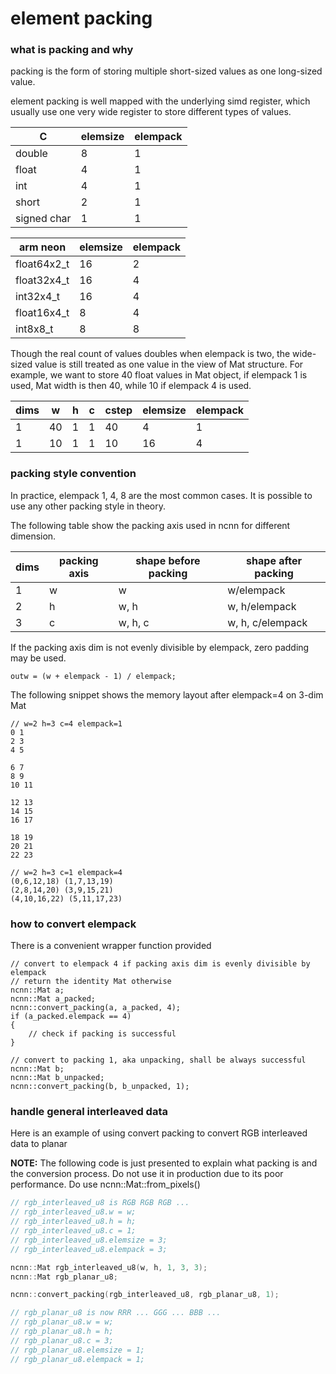 # element packing

### what is packing and why

packing is the form of storing multiple short-sized values as one long-sized value.

element packing is well mapped with the underlying simd register, which usually use one very wide register to store different types of values.

|C|elemsize|elempack|
|---|---|---|
|double|8|1|
|float|4|1|
|int|4|1|
|short|2|1|
|signed char|1|1|

|arm neon|elemsize|elempack|
|---|---|---|
|float64x2_t|16|2|
|float32x4_t|16|4|
|int32x4_t|16|4|
|float16x4_t|8|4|
|int8x8_t|8|8|

Though the real count of values doubles when elempack is two, the wide-sized value is still treated as one value in the view of Mat structure. For example, we want to store 40 float values in Mat object, if elempack 1 is used, Mat width is then 40, while 10 if elempack 4 is used.

|dims|w|h|c|cstep|elemsize|elempack|
|---|---|---|---|---|---|---|
|1|40|1|1|40|4|1|
|1|10|1|1|10|16|4|

### packing style convention

In practice, elempack 1, 4, 8 are the most common cases. It is possible to use any other packing style in theory.

The following table show the packing axis used in ncnn for different dimension.

|dims|packing axis|shape before packing|shape after packing|
|---|---|---|---|
|1|w|w|w/elempack|
|2|h|w, h|w, h/elempack|
|3|c|w, h, c|w, h, c/elempack|

If the packing axis dim is not evenly divisible by elempack, zero padding may be used.

```
outw = (w + elempack - 1) / elempack;
```

The following snippet shows the memory layout after elempack=4 on 3-dim Mat

```
// w=2 h=3 c=4 elempack=1
0 1
2 3
4 5

6 7
8 9
10 11

12 13
14 15
16 17

18 19
20 21
22 23

// w=2 h=3 c=1 elempack=4
(0,6,12,18) (1,7,13,19)
(2,8,14,20) (3,9,15,21)
(4,10,16,22) (5,11,17,23)
```

### how to convert elempack

There is a convenient wrapper function provided
```
// convert to elempack 4 if packing axis dim is evenly divisible by elempack
// return the identity Mat otherwise
ncnn::Mat a;
ncnn::Mat a_packed;
ncnn::convert_packing(a, a_packed, 4);
if (a_packed.elempack == 4)
{
    // check if packing is successful
}

// convert to packing 1, aka unpacking, shall be always successful
ncnn::Mat b;
ncnn::Mat b_unpacked;
ncnn::convert_packing(b, b_unpacked, 1);
```

### handle general interleaved data

Here is an example of using convert packing to convert RGB interleaved data to planar

**NOTE:** The following code is just presented to explain what packing is and the conversion process. Do not use it in production due to its poor performance. Do use ncnn::Mat::from_pixels()

```cpp
// rgb_interleaved_u8 is RGB RGB RGB ...
// rgb_interleaved_u8.w = w;
// rgb_interleaved_u8.h = h;
// rgb_interleaved_u8.c = 1;
// rgb_interleaved_u8.elemsize = 3;
// rgb_interleaved_u8.elempack = 3;

ncnn::Mat rgb_interleaved_u8(w, h, 1, 3, 3);
ncnn::Mat rgb_planar_u8;

ncnn::convert_packing(rgb_interleaved_u8, rgb_planar_u8, 1);

// rgb_planar_u8 is now RRR ... GGG ... BBB ...
// rgb_planar_u8.w = w;
// rgb_planar_u8.h = h;
// rgb_planar_u8.c = 3;
// rgb_planar_u8.elemsize = 1;
// rgb_planar_u8.elempack = 1;
```
